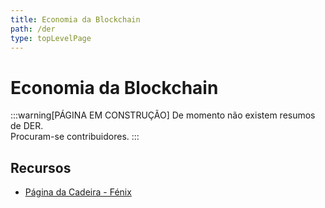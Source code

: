```yaml
---
title: Economia da Blockchain
path: /der
type: topLevelPage
---
```


# Economia da Blockchain

:::warning[PÁGINA EM CONSTRUÇÃO]
De momento não existem resumos de DER.  
Procuram-se contribuidores.
:::

## Recursos

- [Página da Cadeira - Fénix](https://fenix.tecnico.ulisboa.pt/disciplinas/DER/2022-2023/1-semestre)
